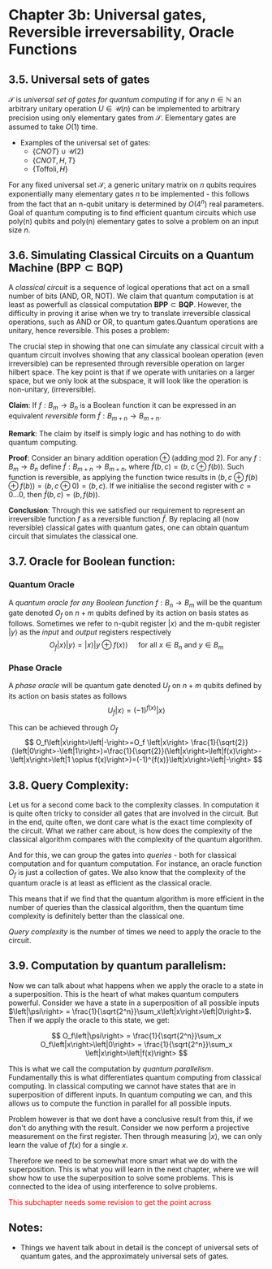 # Chapter 3b: Universal gates, Reversible irreversability, Oracle Functions

## 3.5. Universal sets of gates
$\mathcal{S}$ is _universal set of gates for quantum computing_ if for any $n \in \mathbb{N}$ an arbitrary unitary operation $U \in \mathcal{U}(n)$ can be implemented to arbitrary precision using only elementary gates from $\mathcal{S}$. Elementary gates are assumed to take $O(1)$ time.

- Examples of the universal set of gates:
    - $\{CNOT\} \cup \mathcal{U}(2)$
    - $\{CNOT, H, T\}$
    - $\{\text{Toffoli}, H\}$

For any fixed universal set $\mathcal{S}$, a generic unitary matrix on _n_ qubits requires exponentially many elementary gates _n_ to be implemented - this follows from the fact that an n-qubit unitary is determined by $O(4^n)$ real parameters. Goal of quantum computing is to find efficient quantum circuits which use poly(n) qubits and poly(n) elementary gates to solve a problem on an input size _n_.

## 3.6. Simulating Classical Circuits on a Quantum Machine $\left(\mathbf{B P P} \subset \mathbf{B Q P}\right)$
A _classical circuit_ is a sequence of logical operations that act on a small number of bits (AND, OR, NOT). We claim that quantum computation is at least as powerfull as classical computation $\mathbf{B P P} \subset \mathbf{B Q P}$. However, the difficulty in proving it arise when we try to translate irreversible classical operations, such as AND or OR, to quantum gates.Quantum operations are unitary, hence reversible. This poses a problem:

The crucial step in showing that one can simulate any classical circuit with a quantum circuit involves showing that any classical boolean operation (even irreversible) can be represented through reversible operation on larger hilbert space. The key point is that if we operate with unitaries on a larger space, but we only look at the subspace, it will look like the operation is non-unitary, (irreversible).

**Claim**: If $f: B_m \rightarrow B_n$ is a Boolean function it can be expressed in an equivalent _reversible_ form $\tilde{f}: B_{m+n} \rightarrow B_{m+n}$.

**Remark**: The claim by itself is simply logic and has nothing to do with quantum computing.

**Proof**:
Consider an binary addition operation $\oplus$ (adding mod 2). For any $f: B_m \rightarrow B_n$ define $\tilde{f}:B_{m+n}\rightarrow B_{m+n}$, where $\tilde{f}(b, c)=(b, c \oplus f(b))$. Such function is reversible, as applying the function twice results in $(b, c \oplus f(b) \oplus f(b)) = (b, c \oplus 0) = (b, c)$. If we initialise the second register with $c=0...0$, then $\tilde{f}(b, c) = (b, f(b))$.

**Conclusion**: Through this we satisfied our requirement to represent an irreversible function $f$ as a reversible function $\tilde{f}$. By replacing all (now reversible) classical gates with quantum gates, one can obtain quantum circuit that simulates the classical one.

## 3.7. Oracle for Boolean function:
### Quantum Oracle
A _quantum oracle for any Boolean function_ $f:B_n\rightarrow B_m$ will be the quantum gate denoted $O_f$ on $n+m$ qubits defined by its action on basis states as follows. Sometimes we refer to n-qubit register $\left|x\right>$ and the m-qubit register $\left|y\right>$ as the _input_ and _output_ registers respectively
$$
O_f\left|x\right>\left|y\right>=\left|x\right>\left|y \oplus f(x)\right> \quad \text { for all } x \in B_n \text { and } y \in B_m
$$
### Phase Oracle
A _phase oracle_ will be quantum gate denoted $U_f$ on $n+m$ qubits defined by its action on basis states as follows 
$$
U_f\left|x\right>=(-1)^{f(x)}\left|x\right>
$$

This can be achieved through $O_f$
$$
O_f\left|x\right>\left|-\right>=O_f \left|x\right> \frac{1}{\sqrt{2}}(\left|0\right>-\left|1\right>)=\frac{1}{\sqrt{2}}(\left|x\right>\left|f(x)\right>-\left|x\right>\left|1 \oplus f(x)\right>)=(-1)^{f(x)}\left|x\right>\left|-\right>
$$

## 3.8. Query Complexity:
Let us for a second come back to the complexity classes. In computation it is quite often tricky to consider all gates that are involved in the circuit. But in the end, quite often, we dont care what is the exact time complexity of the circuit. What we rather care about, is how does the complexity of the classical algorithm compares with the complexity of the quantum algorithm.

And for this, we can group the gates into _queries_ - both for classical computation and for quantum computation. For instance, an oracle function $O_f$ is just a collection of gates. We also know that the complexity of the quantum oracle is at least as efficient as the classical oracle.

This means that if we find that the quantum algorithm is more efficient in the number of queries than the classical algorithm, then the quantum time complexity is definitely better than the classical one.

_Query complexity_ is the number of times we need to apply the oracle to the circuit.

## 3.9. Computation by quantum parallelism:
Now we can talk about what happens when we apply the oracle to a state in a superposition. This is the heart of what makes quantum computers powerful. Consider we have a state in a superposition of all possible inputs $\left|\psi\right> = \frac{1}{\sqrt{2^n}}\sum_x\left|x\right>\left|0\right>$. Then if we apply the oracle to this state, we get:

$$
O_f\left|\psi\right> = \frac{1}{\sqrt{2^n}}\sum_x O_f\left|x\right>\left|0\right> = \frac{1}{\sqrt{2^n}}\sum_x \left|x\right>\left|f(x)\right>
$$

This is what we call the computation by _quantum parallelism_. Fundamentally this is what differentiates quantum computing from classical computing. In classical computing we cannot have states that are in superposition of different inputs. In quantum computing we can, and this allows us to compute the function in parallel for all possible inputs.

Problem however is that we dont have a conclusive result from this, if we don't do anything with the result. Consider we now perform a projective measurement on the first register. Then through measuring $\left|x\right>$, we can only learn the value of $f(x)$ for a single $x$. 

Therefore we need to be somewhat more smart what we do with the superposition. This is what you will learn in the next chapter, where we will show how to use the superposition to solve some problems. This is connected to the idea of using interference to solve problems.

<span style="color:red">This subchapter needs some revision to get the point across</span>

## Notes:
- Things we havent talk about in detail is the concept of universal sets of quantum gates, and the approximately universal sets of gates.

